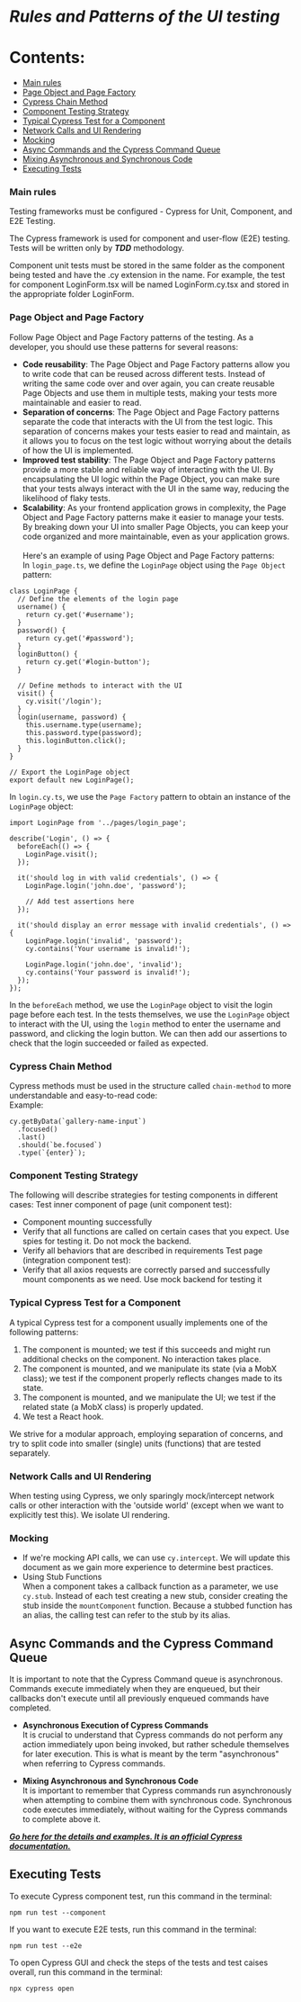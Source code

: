 # ***Rules and Patterns of the UI testing***
# Contents:
- [Main rules](#Main_rules)
- [Page Object and Page Factory](#page_factory)
- [Cypress Chain Method](#chain)
- [Component Testing Strategy](#component_strategy)
- [Typical Cypress Test for a Component](#example_component)
- [Network Calls and UI Rendering](#calls)
- [Mocking](#mocking)
- [Async Commands and the Cypress Command Queue](#queue)
- [Mixing Asynchronous and Synchronous Code](#async)
- [Executing Tests](#execute)

### Main rules <a name="Main_rules"></a> 
Testing frameworks must be configured - Cypress for Unit, Component, and E2E Testing. 

The Cypress framework is used for component and user-flow (E2E) testing. Tests will be written only by ***TDD*** methodology.

Component unit tests must be stored in the same folder as the component being tested and have the .cy extension in the name. For example, the test for component LoginForm.tsx will be named LoginForm.cy.tsx and stored in the appropriate folder LoginForm. 
### Page Object and Page Factory <a name="page_factory"></a> 
Follow Page Object and Page Factory patterns of the testing. As a developer, you should use these patterns for several reasons: 
  - **Code reusability**: The Page Object and Page Factory patterns allow you to write code that can be reused across different tests. Instead of writing the same code over and over again, you can create reusable Page Objects and use them in multiple tests, making your tests more maintainable and easier to read.
  - **Separation of concerns**: The Page Object and Page Factory patterns separate the code that interacts with the UI from the test logic. This separation of concerns makes your tests easier to read and maintain, as it allows you to focus on the test logic without worrying about the details of how the UI is implemented.
  - **Improved test stability**: The Page Object and Page Factory patterns provide a more stable and reliable way of interacting with the UI. By encapsulating the UI logic within the Page Object, you can make sure that your tests always interact with the UI in the same way, reducing the likelihood of flaky tests.
  - **Scalability**: As your frontend application grows in complexity, the Page Object and Page Factory patterns make it easier to manage your tests. By breaking down your UI into smaller Page Objects, you can keep your code organized and more maintainable, even as your application grows.\
  \
Here's an example of using Page Object and Page Factory patterns:\
In `login_page.ts`, we define the `LoginPage` object using the `Page Object` pattern:
```
class LoginPage {
  // Define the elements of the login page
  username() {
    return cy.get('#username');
  }
  password() {
    return cy.get('#password');
  }
  loginButton() {
    return cy.get('#login-button');
  }

  // Define methods to interact with the UI
  visit() {
    cy.visit('/login');
  }
  login(username, password) {
    this.username.type(username);
    this.password.type(password);
    this.loginButton.click();
  }
}

// Export the LoginPage object
export default new LoginPage();
```
In `login.cy.ts`, we use the `Page Factory` pattern to obtain an instance of the `LoginPage` object:
```
import LoginPage from '../pages/login_page';

describe('Login', () => {
  beforeEach(() => {
    LoginPage.visit();
  });

  it('should log in with valid credentials', () => {
    LoginPage.login('john.doe', 'password');
    
    // Add test assertions here
  });

  it('should display an error message with invalid credentials', () => {
    LoginPage.login('invalid', 'password');
    cy.contains('Your username is invalid!');

    LoginPage.login('john.doe', 'invalid');
    cy.contains('Your password is invalid!');
  });
});
```
In the `beforeEach` method, we use the `LoginPage` object to visit the login page before each test. In the tests themselves, we use the `LoginPage` object to interact with the UI, using the `login` method to enter the username and password, and clicking the login button. We can then add our assertions to check that the login succeeded or failed as expected.

### Cypress Chain Method <a name="chain"></a> 
Cypress methods must be used in the structure called `chain-method` to more understandable and easy-to-read code: \
Example: 
```
cy.getByData(`gallery-name-input`)
  .focused()
  .last()
  .should(`be.focused`)
  .type(`{enter}`);
```

### Component Testing Strategy <a name="component_strategy"></a> 
The following will describe strategies for testing components in different cases:
Test inner component of page (unit component test):
- Component mounting successfully
- Verify that all functions are called on certain cases that you expect. Use spies for testing it. Do not mock the backend.
- Verify all behaviors that are described in requirements
Test page (integration component test):
- Verify that all axios requests are correctly parsed and successfully mount components as we need. Use mock backend for testing it

### Typical Cypress Test for a Component <a name="example_component"></a> 

A typical Cypress test for a component usually implements one of the following patterns:

1. The component is mounted; we test if this succeeds and might run additional checks on the component. No interaction takes place.
2. The component is mounted, and we manipulate its state (via a MobX class); we test if the component properly reflects changes made to its state.
3. The component is mounted, and we manipulate the UI; we test if the related state (a MobX class) is properly updated.
4. We test a React hook.

We strive for a modular approach, employing separation of concerns, and try to split code into smaller (single) units (functions) that are tested separately. 

### Network Calls and UI Rendering <a name="calls"></a> 

When testing using Cypress, we only sparingly mock/intercept network calls or other interaction with the 'outside world' (except when we want to explicitly test this). We isolate UI rendering.

### Mocking <a name="mocking"></a> 
  - If we're mocking API calls, we can use `cy.intercept`. We will update this document as we gain more experience to determine best practices.
  -  Using Stub Functions\
  When a component takes a callback function as a parameter, we use `cy.stub`. Instead of each test creating a new stub, consider creating the stub inside the `mountComponent` function. Because a stubbed function has an alias, the calling test can refer to the stub by its alias.

## Async Commands and the Cypress Command Queue <a name="queue"></a> 

It is important to note that the Cypress Command queue is asynchronous. Commands execute immediately when they are enqueued, but their callbacks don't execute until all previously enqueued commands have completed. 

- **Asynchronous Execution of Cypress Commands** \
It is crucial to understand that Cypress commands do not perform any action immediately upon being invoked, but rather schedule themselves for later execution. This is what is meant by the term "asynchronous" when referring to Cypress commands.

- **Mixing Asynchronous and Synchronous Code** \
It is important to remember that Cypress commands run asynchronously when attempting to combine them with synchronous code. Synchronous code executes immediately, without waiting for the Cypress commands to complete above it.

[***Go here for the details and examples. It is an official Cypress documentation.***](https://docs.cypress.io/guides/core-concepts/introduction-to-cypress#Commands-Are-Asynchronous) 

## Executing Tests <a name="execute"></a> 
To execute Cypress component test, run this command in the terminal:
```
npm run test --component
```
If you want to execute E2E tests, run this command in the terminal:
```
npm run test --e2e 
```
To open Cypress GUI and check the steps of the tests and test caises overall, run this command in the terminal:
```
npx cypress open
```

